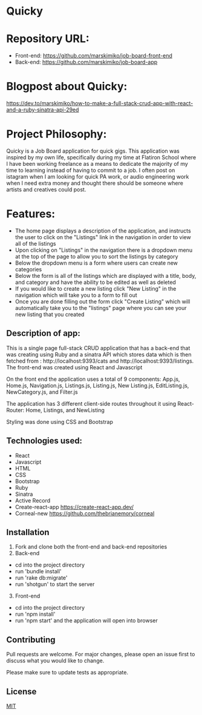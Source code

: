 # Quicky

# Repository URL:
- Front-end: https://github.com/marskimiko/job-board-front-end
- Back-end: https://github.com/marskimiko/job-board-app

# Blogpost about Quicky:
https://dev.to/marskimiko/how-to-make-a-full-stack-crud-app-with-react-and-a-ruby-sinatra-api-29ed 

# Project Philosophy: 

Quicky is a Job Board application for quick gigs. This application was inspired by my own life, specifically during my time at Flatiron School where I have been working freelance as a means to dedicate the majority of my time to learning instead of having to commit to a job. I often post on istagram when I am looking for quick PA work, or audio engineering work when I need extra money and thought there should be someone where artists and creatives could post.

# Features:

- The home page displays a description of the application, and instructs the user to click on the "Listings" link in the navigation in order to view all of the listings
- Upon clicking on "Listings" in the navigation there is a dropdown menu at the top of the page to allow you to sort the listings by category
- Below the dropdown menu is a form where users can create new categories
- Below the form is all of the listings which are displayed with a title, body, and category and have the ability to be edited as well as deleted
- If you would like to create a new listing click "New Listing" in the navigation which will take you to a form to fill out
- Once you are done filling out the form click "Create Listing" which will automatically take you to the "listings" page where you can see your new listing that you created

## Description of app: 

This is a single page full-stack CRUD application that has a back-end that was creating using Ruby and a sinatra API which stores data which is then fetched from : http://localhost:9393/cats and http://localhost:9393/listings. The front-end was created using React and Javascript

On the front end the application uses a total of 9 components: App.js, Home.js, Navigation.js, Listings.js, Listing.js, New Listing.js, EditListing.js, NewCategory.js, and Filter.js

The application has 3 different client-side routes throughout it using React-Router: Home, Listings, and NewListing

Styling was done using CSS and Bootstrap

## Technologies used:

- React
- Javascript
- HTML
- CSS
- Bootstrap
- Ruby
- Sinatra
- Active Record
- Create-react-app https://create-react-app.dev/
- Corneal-new https://github.com/thebrianemory/corneal

## Installation

1. Fork and clone both the front-end and back-end repositories
2. Back-end
  - cd into the project directory
  - run 'bundle install'
  - run 'rake db:migrate'
  - run 'shotgun' to start the server
3. Front-end
  - cd into the project directory
  - run 'npm install'
  - run 'npm start' and the application will open into browser


## Contributing
Pull requests are welcome. For major changes, please open an issue first to discuss what you would like to change.

Please make sure to update tests as appropriate.

## License
[MIT](https://choosealicense.com/licenses/mit/)